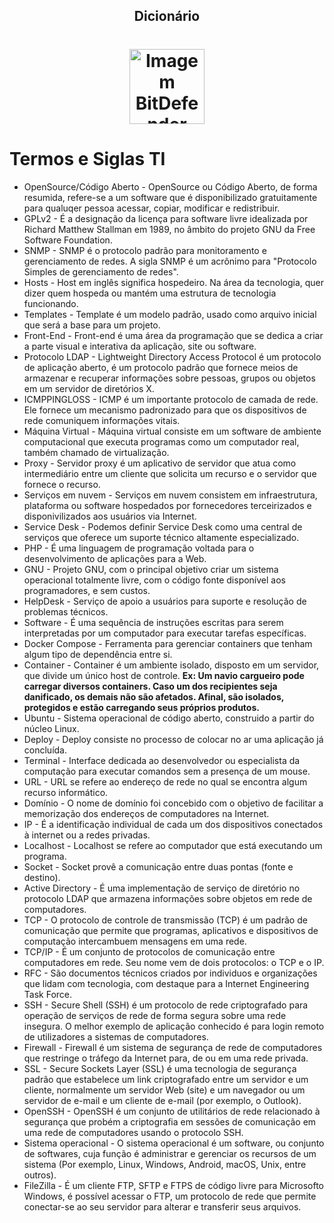 <!-- Title -->

<p align="center">
  <h2 align="center">Dicionário</h2>
  <h1 align="center"><img src="https://cdn-icons-png.flaticon.com/512/917/917219.png" alt="Imagem BitDefender" width="120"></h1>

  # Termos e Siglas TI
  - OpenSource/Código Aberto - OpenSource ou Código Aberto, de forma resumida, refere-se a um software que é disponibilizado gratuitamente para qualuqer pessoa acessar, copiar, modificar e redistribuir.
  - GPLv2 - É a designação da licença para software livre idealizada por Richard Matthew Stallman em 1989, no âmbito do projeto GNU da Free Software Foundation.
  - SNMP - SNMP é o protocolo padrão para monitoramento e gerenciamento de redes. A sigla SNMP é um acrônimo para "Protocolo Simples de gerenciamento de redes".
 - Hosts - Host em inglês significa hospedeiro. Na área da tecnologia, quer dizer quem hospeda ou mantém uma estrutura de tecnologia funcionando.
 - Templates - Template é um modelo padrão, usado como arquivo inicial que será a base para um projeto.
 - Front-End - Front-end é uma área da programação que se dedica a criar a parte visual e interativa da aplicação, site ou software.
 - Protocolo LDAP - Lightweight Directory Access Protocol é um protocolo de aplicação aberto, é um protocolo padrão que fornece meios de armazenar e recuperar informações sobre pessoas, grupos ou objetos em um servidor de diretórios X.
 - ICMPPINGLOSS - ICMP é um importante protocolo de camada de rede. Ele fornece um mecanismo padronizado para que os dispositivos de rede comuniquem informações vitais. 
 - Máquina Virtual - Máquina virtual consiste em um software de ambiente computacional que executa programas como um computador real, também chamado de virtualização.
 - Proxy - Servidor proxy é um aplicativo de servidor que atua como intermediário entre um cliente que solicita um recurso e o servidor que fornece o recurso.
 - Serviços em nuvem - Serviços em nuvem consistem em infraestrutura, plataforma ou software hospedados por fornecedores terceirizados e disponivilizados aos usuários via Internet.
 - Service Desk - Podemos definir Service Desk como uma central de serviços que oferece um suporte técnico altamente especializado.
 - PHP - É uma linguagem de programação voltada para o desenvolvimento de aplicações para a Web.
 - GNU - Projeto GNU, com o principal objetivo criar um sistema operacional totalmente livre, com o código fonte disponível aos programadores, e sem custos.
 - HelpDesk - Serviço de apoio a usuários para suporte e resolução de problemas técnicos.
 - Software - É uma sequência de instruções escritas para serem interpretadas por um computador para executar tarefas específicas.
 - Docker Compose - Ferramenta para gerenciar containers que tenham algum tipo de dependência entre si.
 - Container - Container é um ambiente isolado, disposto em um servidor, que divide um único host de controle. **Ex: Um navio cargueiro pode carregar diversos containers. Caso um dos recipientes seja danificado, os demais não são afetados. Afinal, são isolados, protegidos e estão carregando seus próprios produtos.**
 - Ubuntu - Sistema operacional de código aberto, construido a partir do núcleo Linux.
 - Deploy - Deploy consiste no processo de colocar no ar uma aplicação já concluída.
 - Terminal - Interface dedicada ao desenvolvedor ou especialista da computação para executar comandos sem a presença de um mouse.
 - URL - URL se refere ao endereço de rede no qual se encontra algum recurso informático.
 - Domínio - O nome de domínio foi concebido com o objetivo de facilitar a memorização dos endereços de computadores na Internet.
 - IP - É a identificação individual de cada um dos dispositivos conectados à internet ou a redes privadas.
 - Localhost - Localhost se refere ao computador que está executando um programa.
 - Socket - Socket provê a comunicação entre duas pontas (fonte e destino).
 - Active Directory - É uma implementação de serviço de diretório no protocolo LDAP que armazena informações sobre objetos em rede de computadores.
 - TCP - O protocolo de controle de transmissão (TCP) é um padrão de comunicação que permite que programas, aplicativos e dispositivos de computação intercambuem mensagens em uma rede.
 - TCP/IP - É um conjunto de protocolos de comunicação entre computadores  em rede. Seu nome vem de dois protocolos: o TCP e o IP.
 - RFC - São documentos técnicos criados por individuos e organizações que lidam com tecnologia, com destaque para a Internet Engineering Task Force.
 - SSH - Secure Shell (SSH) é um protocolo de rede criptografado para operação de serviços de rede de forma segura sobre uma rede insegura. O melhor exemplo de aplicação conhecido é para login remoto de utilizadores a sistemas de computadores.
 - Firewall - Firewall é um sistema de segurança de rede de computadores que restringe o tráfego da Internet para, de ou em uma rede privada.
 - SSL - Secure Sockets Layer (SSL) é uma tecnologia de segurança padrão que estabelece um link criptografado entre um servidor e um cliente, normalmente um servidor Web (site) e um navegador ou um servidor de e-mail e um cliente de e-mail (por exemplo, o Outlook).
 - OpenSSH - OpenSSH é um conjunto de utilitários de rede relacionado à segurança que probém a criptografia em sessões de comunicação em uma rede de computadores usando o protocolo SSH.
 - Sistema operacional - O sistema operacional é um software, ou conjunto de softwares, cuja função é administrar e gerenciar os recursos de um sistema (Por exemplo, Linux, Windows, Android, macOS, Unix, entre outros).
 - FileZilla - É um cliente FTP, SFTP e FTPS de código livre para Microsofto Windows, é possível acessar o FTP, um protocolo de rede que permite conectar-se ao seu servidor para alterar e transferir seus arquivos.

